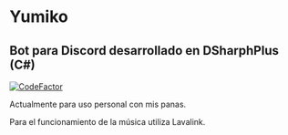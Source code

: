 # Yumiko
## Bot para Discord desarrollado en DSharphPlus (C#) 
[![CodeFactor](https://www.codefactor.io/repository/github/marianoburguete/yumiko/badge?s=379c49fc9e6691ef798d66a662affc4e0c6d3634)](https://www.codefactor.io/repository/github/marianoburguete/yumiko)

Actualmente para uso personal con mis panas.

Para el funcionamiento de la música utiliza Lavalink.
